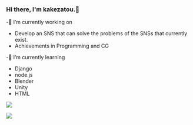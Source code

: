 ### Hi there, I'm kakezatou.👋

-🔭 I’m currently working on
 - Develop an SNS that can solve the problems of the SNSs that currently exist.
 - Achievements in Programming and CG

-🌱 I’m currently learning

 - Django
 - node.js
 - Blender
 - Unity
 - HTML

![](https://github-readme-stats.vercel.app/api?username=kakezatou&count_private=true&show_icons=true&theme=dracula)

![](https://github-readme-stats.vercel.app/api/top-langs/?username=kakezatou&layout=compact&theme=dracula)

